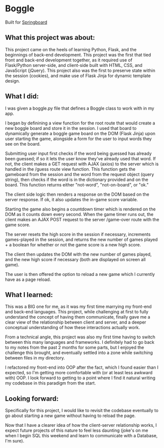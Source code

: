 # Boggle 
Built for [Springboard](http://www.springboard.com)


## What this project was about:  
This project came on the heels of learning Python, Flask, and the beginnings of back-end development. 
This project was the first that tied front and back-end development together, as it required use of Flask/Python server-side, and client-side built with HTML, CSS, and JavaScript (jQuery). 
This project also was the first to preserve state within the session (cookies), and make use of Flask Jinja for dynamic template design.  

## What I did: 
I was given a boggle.py file that defines a Boggle class to work with in my app.

I began by definining a view function for the root route that would create a new boggle board and store it in the session. I used that board to dynamically generate a boggle game board on the DOM (Flask Jinja) upon user starting the game, alongside a form for the user to input words they see on the board. 

Submitting user input first checks if the word being guessed has already been guessed; if so it lets the user know they've already used that word. If not, the client makes a GET request with AJAX (axios) to the server which is handled in the /guess route view function. This function gets the gameboard from the session and the word from the request object (query string), then checks if the word is in the dictionary provided and on the board. This function returns either "not-word", "not-on-board", or "ok."

The client side logic then renders a response on the DOM based on the server response. If ok, it also updates the in-game score variable. 

Starting the game also begins a countdown timer which is rendered on the DOM as it counts down every second. When the game timer runs out, the client makes an AJAX POST request to the server /game-over route with the game score. 

The server resets the high score in the session if necessary, increments games-played in the session, and returns the new number of games played + a boolean for whether or not the game score is a new high score. 

The client then updates the DOM with the new number of games played, and the new high score if necessary (both are displayed on screen all game). 

The user is then offered the option to reload a new game which I currently have as a page reload. 

## What I learned:
This was a BIG one for me, as it was my first time marrying my front-end and back-end languages. This project, while challenging at first to fully understand the concept of having them communicate, finally gave me a clear view of the relationship between client and server, and a deeper conceptual understanding of how these interactions actually work.

From a technical angle, this project was also my first time having to switch between this many languages and frameworks. I definitely had to go back to my notes from the past 2 months for some parts, but I enjoyed the challenge this brought, and eventually settled into a zone while switching between files in my directory. 

I refactored my front-end into OOP after the fact, which I found easier than I expected, so I'm getting more comfortable with (or at least less awkward with) OOP. I look forward to getting to a point where I find it natural writing my codebase in this paradigm from the start.

## Looking forward:
Specifically for this project, I would like to revisit the codebase eventually to go about starting a new game without having to reload the page. 

Now that I have a clearer idea of how the client-server relationship works, I expect future projects of this nature to feel less daunting (joke's on me when I begin SQL this weekend and learn to communicate with a Database, I'm sure). 
